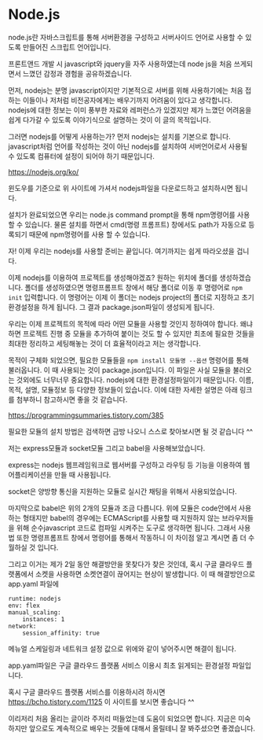 # Node.js

node.js란 자바스크립트를 통해 서버환경을 구성하고 서버사이드 언어로 사용할 수 있도록 만들어진 스크립트 언어입니다.

프론트앤드 개발 시 javascript와 jquery을 자주 사용하였는데 node js을 처음 쓰게되면서 느꼈던 감정과 경험을 공유하겠습니다.

먼저, nodejs는 분명 javascript이지만 기본적으로 서버를 위해 사용하기에는 처음 접하는 이들이나 저처럼 비전공자에게는 배우기까지 어려움이 있다고 생각합니다.  nodejs에 대한 정보는 이미 풍부한 자료와 레퍼런스가 있겠지만 제가 느꼈던 어려움을 쉽게 다가갈 수 있도록 이야기식으로 설명하는 것이 이 글의 목적입니다.

그러면 nodejs를 어떻게 사용하는가? 먼저 nodejs는 설치를 기본으로 합니다. javascript처럼 언어를 작성하는 것이 아닌 nodejs를 설치하여 서버언어로서 사용될 수 있도록 컴퓨터에 설정이 되어야 하기 때문입니다. 

https://nodejs.org/ko/

윈도우를 기준으로 위 사이트에 가셔서 nodejs파일을 다운로드하고 설치하시면 됩니다.

설치가 완료되었으면 우리는 node.js command prompt을 통해 npm명령어를 사용할 수 있습니다. 물론 설치를 하면서 cmd(명령 프롬프트) 창에서도 path가 자동으로 등록되기 때문에 npm명령어를 사용 할 수 있습니다.

자! 이제 우리는 nodejs를 사용할 준비는 끝입니다. 여기까지는 쉽게 따라오셨을 겁니다.

이제 nodejs를 이용하여 프로젝트를 생성해야겠죠? 원하는 위치에 폴더를 생성하겠습니다. 폴더를 생성하였으면 명령프롬프트 창에서 해당 폴더로 이동 후 명령어로 `npm init`  입력합니다.  이 명령어는 이제 이 폴더는 nodejs project의 폴더로 지정하고 초기 환경설정을 하게 됩니다. 그 결과 package.json파일이 생성되게 됩니다.

우리는 이제 프로젝트의 목적에 따라 어떤 모듈을 사용할 것인지 정하여야 합니다. 왜냐하면 프로젝트 진행 중 모듈을 추가하여 붙이는 것도 할 수 있지만 최초에 필요한 것들을 최대한 정리하고 세팅해놓는 것이 더 효율적이라고 저는 생각합니다.

목적이 구체화 되었으면, 필요한 모듈들을 `npm install 모듈명 --옵션` 명령어를 통해 불러옵니다. 이 때 사용되는 것이 package.json입니다. 이 파일은 사실 모듈을 불러오는 것외에도 너무너무 중요합니다. nodejs에 대한 환경설정파일이기 때문입니다. 이름, 목적, 설명, 모듈정보 등 다양한 정보들이 있습니다. 이에 대한 자세한 설명은 아래 링크를 첨부하니 참고하시면 좋을 것 같습니다.

https://programmingsummaries.tistory.com/385

필요한 모듈의 설치 방법은 검색하면 금방 나오니 스스로 찾아보시면 될 것 같습니다 ^^

저는 express모듈과 socket모듈 그리고 babel을 사용해보았습니다.

express는 nodejs 웹프레임워크로 웹서버를 구성하고 라우팅 등 기능을 이용하여 웹어플리케이션을 만들 때 사용됩니다.

socket은 양방향 통신을 지원하는 모듈로 실시간 채팅을 위해서 사용되었습니다.

마지막으로 babel은 위의 2개의 모듈과 조금 다릅니다. 위에 모듈은 code안에서 사용하는 형태지만 babel의 경우에는 ECMAScript를 사용할 때 지원하지 않는 브라우저들을 위해 순수javascript 코드로 컴파일 시켜주는 도구로 생각하면 됩니다. 그래서 사용법 또한 명령프롬프트 창에서 명령어를 통해서 작동하니 이 차이점 알고 계시면 좀 더 수월하실 것 입니다.

그리고 이거는 제가 2일 동안 해결방안을 못찾다가 찾은 것인데, 혹시 구글 클라우드 플랫폼에서 소켓을 사용하면 소켓연결이 끊어지는 현상이 발생합니다.  이 때 해결방안으로 app.yaml 파일에

```
runtime: nodejs
env: flex
manual_scaling: 
    instances: 1
network: 
    session_affinity: true
```

메뉴얼 스케일링과 네트워크 설정 값으로 위에와 같이 넣어주시면 해결이 됩니다.

app.yaml파일은 구글 클라우드 플랫폼 서비스 이용시 최초 읽게되는 환경설정 파일입니다. 

혹시 구글 클라우드 플랫폼 서비스를 이용하시려 하시면 https://bcho.tistory.com/1125 이 사이트를 보시면 좋습니다 ^^ 

이리저리 처음 올리는 글이라 주저리 떠들었는데 도움이 되었으면 합니다. 지금은 미숙하지만 앞으로도 계속적으로 배우는 것들에 대해서 올릴테니 잘 봐주셨으면 좋겠습니다.